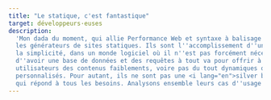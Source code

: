 ```yaml
---
title: "Le statique, c'est fantastique"
target: développeurs·euses
description:
  'Mon dada du moment, qui allie Performance Web et syntaxe à balisage léger :
  les générateurs de sites statiques. Ils sont l''accomplissement d''un retour à
  la simplicité, dans un monde logiciel où il n''est pas forcément nécessaire
  d''avoir une base de données et des requêtes à tout va pour offrir à ses
  utilisateurs des contenus faiblements, voire pas du tout dynamiques ou
  personnalisés. Pour autant, ils ne sont pas une <i lang="en">silver bullet</i>
  qui répond à tous les besoins. Analysons ensemble leurs cas d''usage.'
---
```


<!-- @format -->
